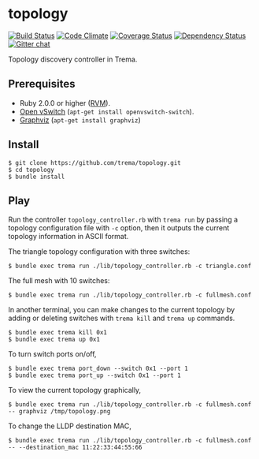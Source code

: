 topology
========
[![Build Status](http://img.shields.io/travis/trema/topology/develop.svg?style=flat)][travis]
[![Code Climate](http://img.shields.io/codeclimate/github/trema/topology.svg?style=flat)][codeclimate]
[![Coverage Status](http://img.shields.io/codeclimate/coverage/github/trema/topology.svg?style=flat)][codeclimate]
[![Dependency Status](http://img.shields.io/gemnasium/trema/topology.svg?style=flat)][gemnasium]
[![Gitter chat](https://badges.gitter.im/trema/topology.png)][gitter]

Topology discovery controller in Trema.

[travis]: http://travis-ci.org/trema/topology
[codeclimate]: https://codeclimate.com/github/trema/topology
[gemnasium]: https://gemnasium.com/trema/topology
[gitter]: https://gitter.im/trema/topology


Prerequisites
-------------

* Ruby 2.0.0 or higher ([RVM][rvm]).
* [Open vSwitch][openvswitch] (`apt-get install openvswitch-switch`).
* [Graphviz][graphviz] (`apt-get install graphviz`)

[rvm]: https://rvm.io/
[openvswitch]: https://openvswitch.org/
[graphviz]: http://www.graphviz.org/


Install
-------

```
$ git clone https://github.com/trema/topology.git
$ cd topology
$ bundle install
```


Play
----

Run the controller `topology_controller.rb` with `trema run` by
passing a topology configuration file with `-c` option, then it
outputs the current topology information in ASCII format.

The triangle topology configuration with three switches:

```
$ bundle exec trema run ./lib/topology_controller.rb -c triangle.conf
```

The full mesh with 10 switches:

```
$ bundle exec trema run ./lib/topology_controller.rb -c fullmesh.conf
```

In another terminal, you can make changes to the current topology by
adding or deleting switches with `trema kill` and `trema up` commands.

```
$ bundle exec trema kill 0x1
$ bundle exec trema up 0x1
```

To turn switch ports on/off,

```
$ bundle exec trema port_down --switch 0x1 --port 1
$ bundle exec trema port_up --switch 0x1 --port 1
```

To view the current topology graphically,

```
$ bundle exec trema run ./lib/topology_controller.rb -c fullmesh.conf -- graphviz /tmp/topology.png
```

To change the LLDP destination MAC,

```
$ bundle exec trema run ./lib/topology_controller.rb -c fullmesh.conf -- --destination_mac 11:22:33:44:55:66
```
